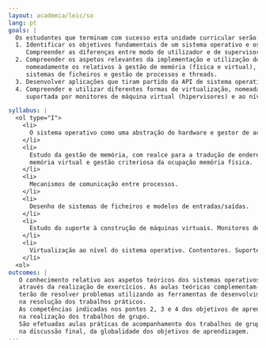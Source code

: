 ```yaml
---
layout: academia/leic/so
lang: pt
goals: |
  Os estudantes que terminam com sucesso esta unidade curricular serão capazes de: 
  1. Identificar os objetivos fundamentais de um sistema operativo e os componentes essenciais da sua arquitetura interna.
     Compreender as diferenças entre modo de utilizador e de supervisor e o conceito e implementação de system call.
  2. Compreender os aspetos relevantes da implementação e utilização dos principais conceitos dos sistemas operativos, 
     nomeadamente os relativos à gestão de memória (física e virtual), gestão de entradas/saídas, 
	 sistemas de ficheiros e gestão de processos e threads.
  3. Desenvolver aplicações que tiram partido da API de sistema operativos tais como Linux.
  4. Compreender e utilizar diferentes formas de virtualização, nomeadamente a virtualização de sistema 
     suportada por monitores de máquina virtual (hipervisores) e ao nível do sistema operativo (contentores).

syllabus: |
  <ol type="I">
    <li>
      O sistema operativo como uma abstração do hardware e gestor de acesso a recursos.
    </li>
    <li>
      Estudo da gestão de memória, com realce para a tradução de endereços virtuais  em endereços físicos (paginação), 
      memória virtual e gestão criteriosa da ocupação memória física. 
    </li>
    <li>
      Mecanismos de comunicação entre processos.
    </li>
    <li>
      Desenho de sistemas de ficheiros e modelos de entradas/saídas.
    </li>
    <li>
      Estudo do suporte à construção de máquinas virtuais. Monitores de máquinas virtuais.
    </li>
    <li>
      Virtualização ao nível do sistema operativo. Contentores. Suporte de kernel para a construção e execução de contentores.   
    </li>
  <ol>
outcomes: |
   O conhecimento relativo aos aspetos teóricos dos sistemas operativos é obtido em aulas interativas e 
   através da realização de exercícios. As aulas teóricas complementam-se com aulas práticas em que os alunos 
   terão de resolver problemas utilizando as ferramentas de desenvolvimento que irão ser utilizados 
   na resolução dos trabalhos práticos. 
   As competências indicadas nos pontos 2, 3 e 4 dos objetivos de aprendizagem são desenvolvidas 
   na realização dos trabalhos de grupo.
   São efetuadas aulas práticas de acompanhamento dos trabalhos de grupo, que complementam a avaliação, 
   na discussão final, da globalidade dos objetivos de aprendizagem.
---
```

